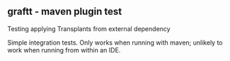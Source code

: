 ## graftt - maven plugin test

Testing applying Transplants from external dependency 

Simple integration tests. Only works when running with maven; unlikely to work
when running from within an IDE.